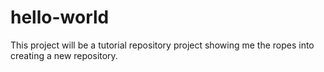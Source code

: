 # hello-world
This project will be a tutorial repository project showing me the ropes into creating a new repository.
